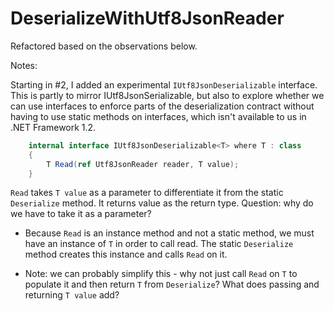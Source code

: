 # DeserializeWithUtf8JsonReader

Refactored based on the observations below.

Notes:

Starting in #2, I added an experimental `IUtf8JsonDeserializable` interface.  This is partly to mirror IUtf8JsonSerializable, but also to explore whether we can use interfaces to enforce parts of the deserialization contract without having to use static methods on interfaces, which isn't available to us in .NET Framework 1.2.

```csharp
    internal interface IUtf8JsonDeserializable<T> where T : class
    {
        T Read(ref Utf8JsonReader reader, T value);
    }
```

`Read` takes `T value` as a parameter to differentiate it from the static `Deserialize` method.  It returns value as the return type.
Question: why do we have to take it as a parameter?

- Because `Read` is an instance method and not a static method, we must have an instance of `T` in order to call read.  The static `Deserialize` method creates this instance and calls `Read` on it.
 
- Note: we can probably simplify this - why not just call `Read` on `T` to populate it and then return `T` from `Deserialize`?  What does passing and returning `T value` add?
